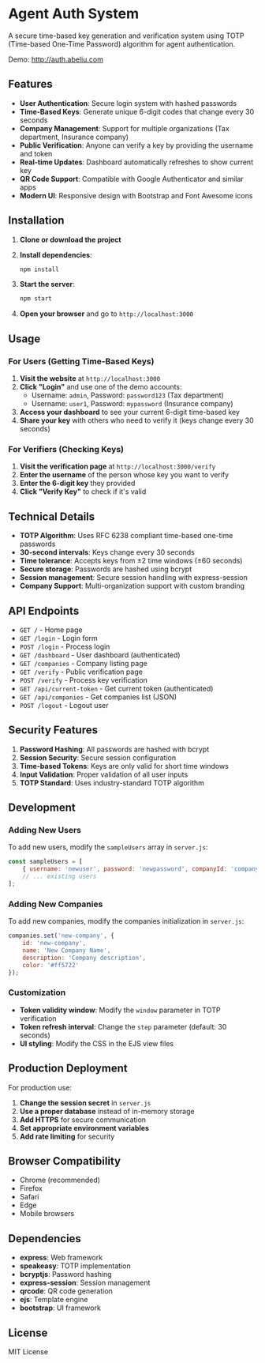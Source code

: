 # Agent Auth System

A secure time-based key generation and verification system using TOTP (Time-based One-Time Password) algorithm for agent authentication.

Demo: http://auth.abeliu.com

## Features

- **User Authentication**: Secure login system with hashed passwords
- **Time-Based Keys**: Generate unique 6-digit codes that change every 30 seconds
- **Company Management**: Support for multiple organizations (Tax department, Insurance company)
- **Public Verification**: Anyone can verify a key by providing the username and token
- **Real-time Updates**: Dashboard automatically refreshes to show current key
- **QR Code Support**: Compatible with Google Authenticator and similar apps
- **Modern UI**: Responsive design with Bootstrap and Font Awesome icons

## Installation

1. **Clone or download the project**

2. **Install dependencies**:
   ```bash
   npm install
   ```

3. **Start the server**:
   ```bash
   npm start
   ```

4. **Open your browser** and go to `http://localhost:3000`

## Usage

### For Users (Getting Time-Based Keys)

1. **Visit the website** at `http://localhost:3000`
2. **Click "Login"** and use one of the demo accounts:
   - Username: `admin`, Password: `password123` (Tax department)
   - Username: `user1`, Password: `mypassword` (Insurance company)
3. **Access your dashboard** to see your current 6-digit time-based key
4. **Share your key** with others who need to verify it (keys change every 30 seconds)

### For Verifiers (Checking Keys)

1. **Visit the verification page** at `http://localhost:3000/verify`
2. **Enter the username** of the person whose key you want to verify
3. **Enter the 6-digit key** they provided
4. **Click "Verify Key"** to check if it's valid

## Technical Details

- **TOTP Algorithm**: Uses RFC 6238 compliant time-based one-time passwords
- **30-second intervals**: Keys change every 30 seconds
- **Time tolerance**: Accepts keys from ±2 time windows (±60 seconds)
- **Secure storage**: Passwords are hashed using bcrypt
- **Session management**: Secure session handling with express-session
- **Company Support**: Multi-organization support with custom branding

## API Endpoints

- `GET /` - Home page
- `GET /login` - Login form
- `POST /login` - Process login
- `GET /dashboard` - User dashboard (authenticated)
- `GET /companies` - Company listing page
- `GET /verify` - Public verification page
- `POST /verify` - Process key verification
- `GET /api/current-token` - Get current token (authenticated)
- `GET /api/companies` - Get companies list (JSON)
- `POST /logout` - Logout user

## Security Features

1. **Password Hashing**: All passwords are hashed with bcrypt
2. **Session Security**: Secure session configuration
3. **Time-based Tokens**: Keys are only valid for short time windows
4. **Input Validation**: Proper validation of all user inputs
5. **TOTP Standard**: Uses industry-standard TOTP algorithm

## Development

### Adding New Users

To add new users, modify the `sampleUsers` array in `server.js`:

```javascript
const sampleUsers = [
    { username: 'newuser', password: 'newpassword', companyId: 'company-id' },
    // ... existing users
];
```

### Adding New Companies

To add new companies, modify the companies initialization in `server.js`:

```javascript
companies.set('new-company', {
    id: 'new-company',
    name: 'New Company Name',
    description: 'Company description',
    color: '#ff5722'
});
```

### Customization

- **Token validity window**: Modify the `window` parameter in TOTP verification
- **Token refresh interval**: Change the `step` parameter (default: 30 seconds)
- **UI styling**: Modify the CSS in the EJS view files

## Production Deployment

For production use:

1. **Change the session secret** in `server.js`
2. **Use a proper database** instead of in-memory storage
3. **Add HTTPS** for secure communication
4. **Set appropriate environment variables**
5. **Add rate limiting** for security

## Browser Compatibility

- Chrome (recommended)
- Firefox
- Safari
- Edge
- Mobile browsers

## Dependencies

- **express**: Web framework
- **speakeasy**: TOTP implementation
- **bcryptjs**: Password hashing
- **express-session**: Session management
- **qrcode**: QR code generation
- **ejs**: Template engine
- **bootstrap**: UI framework

## License

MIT License 